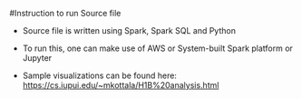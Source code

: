 #Instruction to run Source file

- Source file is written using Spark, Spark SQL and Python
- To run this, one can make use of AWS or System-built Spark platform or Jupyter

- Sample visualizations can be found here: https://cs.iupui.edu/~mkottala/H1B%20analysis.html

